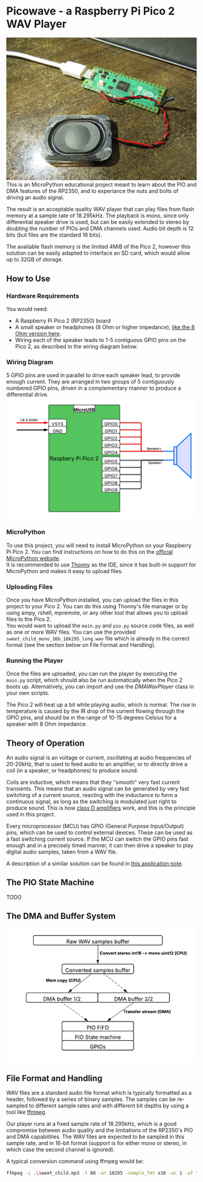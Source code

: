 # Picowave - a Raspberry Pi Pico 2 WAV Player
![Image](./files/images/cover.jpeg)
This is an MicroPython educational project meant to learn about the PIO and DMA features of the RP2350, and to experiance the nuts and bolts of driving an audio signal.  

The result is an acceptable quality WAV player that can play files from flash memory at a sample rate of 18.295kHz. The playback is mono, since only differential speaker drive is used, but can be easily extended to stereo by doubling the number of PIOs and DMA channels used. Audio bit depth is 12 bits (but files are the standard 16 bits).  

The available flash memory is the limited 4MiB of the Pico 2, however this solution can be easily adapted to interface an SD card, which would allow up to 32GB of storage.  

## How to Use
### Hardware Requirements
You would need:
- A Raspberry Pi Pico 2 (RP2350) board
- A small speaker or headphones (8 Ohm or higher impedance), [like the 8 Ohm version here](https://www.aliexpress.com/item/1005005699882165.html).
- Wiring each of the speaker leads to 1-5 contiguous GPIO pins on the Pico 2, as described in the wiring diagram below.  

### Wiring Diagram
5 GPIO pins are used in parallel to drive each speaker lead, to provide enough current. They are arranged in two groups of 5 contiguously numbered GPIO pins, driven in a complementary manner to produce a differential drive.  
![Image](./files/images/wiring.png)


### MicroPython
To use this project, you will need to install MicroPython on your Raspberry Pi Pico 2. You can find instructions on how to do this on the [official MicroPython website](https://www.raspberrypi.com/documentation/microcontrollers/micropython.html).  
It is recommended to use [Thonny](https://thonny.org/) as the IDE, since it has built-in support for MicroPython and makes it easy to upload files.

### Uploading Files
Once you have MicroPython installed, you can upload the files in this project to your Pico 2. You can do this using Thonny's file manager or by using ampy, rshell, mpremote, or any other tool that allows you to upload files to the Pico 2.  
You would want to upload the `main.py` and `pio.py` source code files, as well as one or more WAV files. You can use the provided `sweet_child_mono_16b_18k295_long.wav` file which is already in the correct format (see the section below on File Format and Handling).

### Running the Player
Once the files are uploaded, you can run the player by executing the `main.py` script, which should also be run automatically when the Pico 2 boots up. Alternatively, you can import and use the *DMAWavPlayer* class in your own scripts.  

The Pico 2 will heat up a bit while playing audio, which is normal. The rise in temperature is caused by the IR drop of the current flowing through the GPIO pins, and should be in the range of 10-15 degrees Celsius for a speaker with 8 Ohm impedance.




## Theory of Operation
An audio signal is an voltage or current, oscillating at audio frequencies of 20-20kHz, that is used to feed audio to an amplifier, or to directly drive a coil (in a speaker, or headphones) to produce sound.  

Coils are inductive, which means that they "smooth" very fast current transients. This means that an audio signal can be generated by very fast switching of a current source, reacting with the inductance to form a continuous signal, as long as the switching is modulated just right to produce sound. This is how [class D amplifiers](https://en.wikipedia.org/wiki/Class-D_amplifier)
work, and this is the principle used in this project.  

Every microprocessor (MCU) has GPIO (General Purpose Input/Output) pins, which can be used to control external devices. These can be used as a fast switching current source. If the MCU can switch the GPIO pins fast enough and in a precisely timed manner, it can then drive a speaker to play digital audio samples, taken from a WAV file.  

A description of a similar solution can be found in [this application note](https://www.nxp.com/docs/en/application-note/AN4369.pdf).

## The PIO State Machine
TODO

## The DMA and Buffer System

![Image](./files/images/datapath.png)

## File Format and Handling
WAV files are a standard audio file format which is typically formatted as a header, followed by a series of binary samples. The samples can be re-sampled to different sample rates and with different bit depths by using a tool like [ffmpeg](https://www.ffmpeg.org/download.html).
   
Our player runs at a fixed sample rate of 18.295kHz, which is a good compromise between audio quality and the limitations of the RP2350's PIO and DMA capabilities. The WAV files are expected to be sampled in this sample rate, and in 16-bit format (support is for either mono or stereo, in which case the second channel is ignored).  

A typical conversion command using ffmpeg would be:

```bash
ffmpeg -i .\sweet_child.mp3 -t 80 -ar 18295 -sample_fmt s16 -ac 1 -af "afade=out:st=76:d=4" sweet_child_mono_16b_18k295_long.wav
```